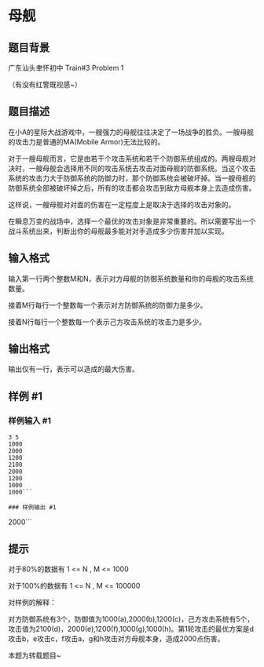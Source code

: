 # 母舰

## 题目背景

广东汕头聿怀初中 Train#3 Problem 1

（有没有红警既视感~）


## 题目描述

在小A的星际大战游戏中，一艘强力的母舰往往决定了一场战争的胜负。一艘母舰的攻击力是普通的MA(Mobile Armor)无法比较的。

对于一艘母舰而言，它是由若干个攻击系统和若干个防御系统组成的。两艘母舰对决时，一艘母舰会选择用不同的攻击系统去攻击对面母舰的防御系统。当这个攻击系统的攻击力大于防御系统的防御力时，那个防御系统会被破坏掉。当一艘母舰的防御系统全部被破坏掉之后，所有的攻击都会攻击到敌方母舰本身上去造成伤害。

这样说，一艘母舰对对面的伤害在一定程度上是取决于选择的攻击对象的。

在瞬息万变的战场中，选择一个最优的攻击对象是非常重要的。所以需要写出一个战斗系统出来，判断出你的母舰最多能对对手造成多少伤害并加以实现。


## 输入格式

输入第一行两个整数M和N，表示对方母舰的防御系统数量和你的母舰的攻击系统数量。

接着M行每行一个整数每一个表示对方防御系统的防御力是多少。

接着N行每行一个整数每一个表示己方攻击系统的攻击力是多少。


## 输出格式

输出仅有一行，表示可以造成的最大伤害。


## 样例 #1

### 样例输入 #1
```
3 5 
1000 
2000 
1200 
2100 
2000 
1200 
1000 
1000```

### 样例输出 #1

```
2000```

## 提示

对于80%的数据有 1 <= N , M <= 1000

对于100%的数据有 1 <= N , M <= 100000


对样例的解释：

对方防御系统有3个，防御值为1000(a),2000(b),1200(c)，己方攻击系统有5个，攻击值为2100(d)，2000(e),1200(f),1000(g),1000(h)。第1轮攻击的最优方案是d攻击b，e攻击c，f攻击a，g和h攻击对方母舰本身，造成2000点伤害。


本题为转载题目~


